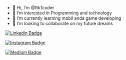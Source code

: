 - 👋 Hi, I’m @Rk1coder
- 👀 I’m interested in Programming and technology
- 🌱 I’m currently learning mobil anda game developing
- 💞️ I’m looking to collaborate on my future dreams

[![Linkedin Badge](https://img.shields.io/badge/-Linkedin-darkblue?style=flat-quare&labelColor=darkblue&logo=instagram&logoColor=white&link=link)](https://www.instagram.com/rabia_kiratli_/)

[![Instagram Badge](https://img.shields.io/badge/-Instagram-C13584?style=flat-quare&labelColor=C13584&logo=instagram&logoColor=white&link=link)](https://www.instagram.com/rabia_kiratli_/)

[![Medium Badge](https://img.shields.io/badge/-Medium-757575?style=flat-quare&labelColor=757575&logo=Medium&logoColor=white&link=link)](https://medium.com/@rabia42konya08) 

<!---
Rk1coder/Rk1coder is a ✨ special ✨ repository because its `README.md` (this file) appears on your GitHub profile.
You can click the Preview link to take a look at your changes.
--->

